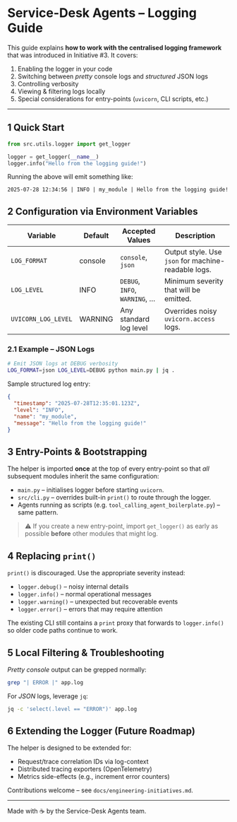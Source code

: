 # Service-Desk Agents – Logging Guide

This guide explains **how to work with the centralised logging framework** that was introduced in Initiative #3. It covers:

1. Enabling the logger in your code
2. Switching between *pretty* console logs and *structured* JSON logs
3. Controlling verbosity
4. Viewing & filtering logs locally
5. Special considerations for entry-points (`uvicorn`, CLI scripts, etc.)

---

## 1  Quick Start

```python
from src.utils.logger import get_logger

logger = get_logger(__name__)
logger.info("Hello from the logging guide!")
```

Running the above will emit something like:

```
2025-07-28 12:34:56 | INFO | my_module | Hello from the logging guide!
```

## 2  Configuration via Environment Variables

| Variable        | Default  | Accepted Values                 | Description |
|-----------------|----------|---------------------------------|-------------|
| `LOG_FORMAT`    | console  | `console`, `json`               | Output style. Use `json` for machine-readable logs. |
| `LOG_LEVEL`     | INFO     | `DEBUG`, `INFO`, `WARNING`, …   | Minimum severity that will be emitted. |
| `UVICORN_LOG_LEVEL` | WARNING | Any standard log level        | Overrides noisy `uvicorn.access` logs. |

### 2.1  Example – JSON Logs

```bash
# Emit JSON logs at DEBUG verbosity
LOG_FORMAT=json LOG_LEVEL=DEBUG python main.py | jq .
```

Sample structured log entry:

```json
{
  "timestamp": "2025-07-28T12:35:01.123Z",
  "level": "INFO",
  "name": "my_module",
  "message": "Hello from the logging guide!"
}
```

## 3  Entry-Points & Bootstrapping

The helper is imported **once** at the top of every entry-point so that *all* subsequent modules inherit the same configuration:

* `main.py` – initialises logger before starting `uvicorn`.
* `src/cli.py` – overrides built-in `print()` to route through the logger.
* Agents running as scripts (e.g. `tool_calling_agent_boilerplate.py`) – same pattern.

> ⚠️  If you create a new entry-point, import `get_logger()` as early as possible **before** other modules that might log.

## 4  Replacing `print()`

`print()` is discouraged. Use the appropriate severity instead:

* `logger.debug()` – noisy internal details
* `logger.info()`  – normal operational messages
* `logger.warning()` – unexpected but recoverable events
* `logger.error()` – errors that may require attention

The existing CLI still contains a `print` proxy that forwards to `logger.info()` so older code paths continue to work.

## 5  Local Filtering & Troubleshooting

*Pretty console* output can be grepped normally:

```bash
grep "| ERROR |" app.log
```

For *JSON* logs, leverage `jq`:

```bash
jq -c 'select(.level == "ERROR")' app.log
```

## 6  Extending the Logger (Future Roadmap)

The helper is designed to be extended for:

* Request/trace correlation IDs via log-context
* Distributed tracing exporters (OpenTelemetry)
* Metrics side-effects (e.g., increment error counters)

Contributions welcome – see `docs/engineering-initiatives.md`.

---

Made with ☕ by the Service-Desk Agents team. 